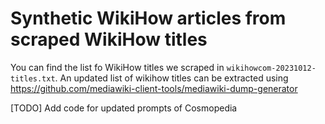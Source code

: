 # Synthetic WikiHow articles from scraped WikiHow titles

You can find the list fo WikiHow titles we scraped in `wikihowcom-20231012-titles.txt`.
An updated list of wikihow titles can be extracted using https://github.com/mediawiki-client-tools/mediawiki-dump-generator

[TODO] Add code for updated prompts of Cosmopedia